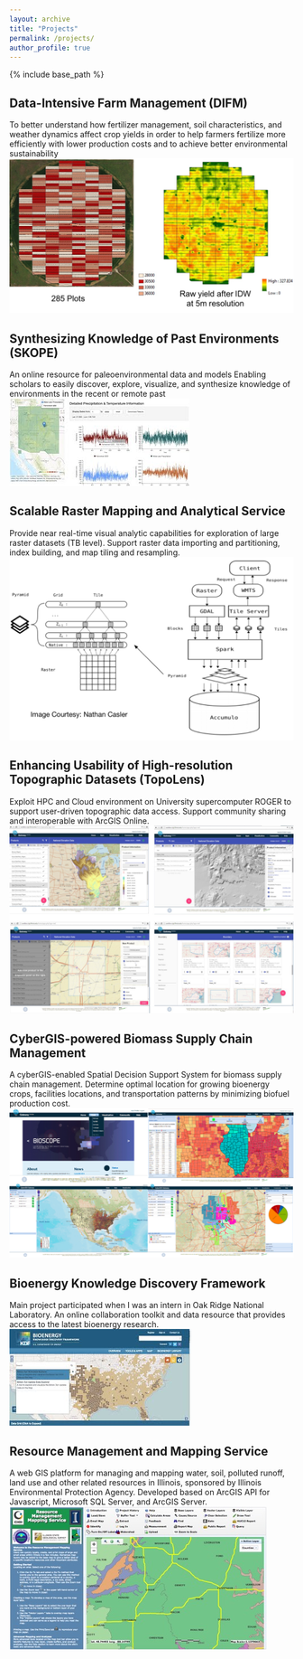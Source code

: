 ```yaml
---
layout: archive
title: "Projects"
permalink: /projects/
author_profile: true
---
```

{% include base_path %}

Data-Intensive Farm Management (DIFM)
------
To better understand how fertilizer management, soil characteristics, and weather dynamics affect crop yields in order to help farmers fertilize more efficiently with lower production costs and to achieve better environmental sustainability
![alt text](../images/DIFM.jpg)

Synthesizing Knowledge of Past Environments (SKOPE)
------
An online resource for paleoenvironmental data and models
Enabling scholars to easily discover, explore, visualize, and synthesize knowledge of environments in the recent or remote past
![alt text](../images/skope.jpeg)

Scalable Raster Mapping and Analytical Service 
------
Provide near real-time visual analytic capabilities for exploration of large raster datasets (TB level).
Support raster data importing and partitioning, index building, and map tiling and resampling.
![alt text](../images/bigraster.png)

Enhancing Usability of High-resolution Topographic Datasets (TopoLens) 
------
Exploit HPC and Cloud environment on University supercomputer ROGER to support user-driven topographic data access.
Support community sharing and interoperable with ArcGIS Online.
![alt text](../images/topolens.jpg)

CyberGIS-powered Biomass Supply Chain Management
------
A cyberGIS-enabled Spatial Decision Support System for biomass supply chain management.
Determine optimal location for growing bioenergy crops, facilities locations, and transportation patterns by minimizing 
biofuel production cost.
![alt text](../images/bioscope.png)

Bioenergy Knowledge Discovery Framework
------
Main project participated when I was an intern in Oak Ridge National Laboratory.
An online collaboration toolkit and data resource that provides access to the latest bioenergy research.
![alt text](../images/bioenergykdf.jpeg)

Resource Management and Mapping Service
------
A web GIS platform for managing and mapping water, soil, polluted runoff, land use and other related resources in 
Illinois,  sponsored by Illinois Environmental Protection Agency.
Developed based on ArcGIS API for Javascript, Microsoft SQL Server, and ArcGIS Server.
![alt text](../images/rmms.jpg)